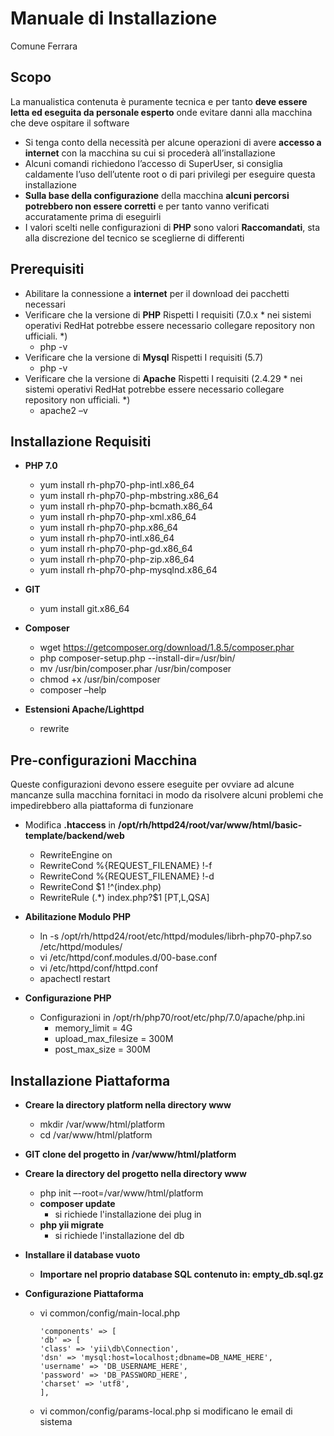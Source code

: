 # Manuale di Installazione

Comune Ferrara
## Scopo
La manualistica contenuta è puramente tecnica e per tanto **deve essere letta ed eseguita da personale esperto** onde evitare danni alla macchina che deve ospitare il software

- Si tenga conto della necessità per alcune operazioni di avere **accesso a internet** con la macchina su cui si procederà all’installazione
- Alcuni comandi richiedono l’accesso di SuperUser, si consiglia caldamente l’uso dell’utente root o di pari privilegi per eseguire questa installazione
- **Sulla base della configurazione** della macchina **alcuni percorsi potrebbero non essere corretti** e per tanto vanno verificati accuratamente prima di eseguirli
- I valori scelti nelle configurazioni di **PHP** sono valori **Raccomandati**, sta alla discrezione del tecnico se sceglierne di differenti

## Prerequisiti
- Abilitare la connessione a **internet** per il download dei pacchetti necessari
- Verificare che la versione di **PHP** Rispetti I requisiti (7.0.x * nei sistemi operativi RedHat potrebbe essere necessario collegare repository non ufficiali. *)
    - php -v
- Verificare che la versione di **Mysql** Rispetti I requisiti (5.7)
    - php -v
- Verificare che la versione di **Apache** Rispetti I requisiti (2.4.29 * nei sistemi operativi RedHat potrebbe essere necessario collegare repository non ufficiali. *)
    - apache2 –v

## Installazione Requisiti
- **PHP 7.0**
    - yum install rh-php70-php-intl.x86_64
    - yum install rh-php70-php-mbstring.x86_64
    - yum install rh-php70-php-bcmath.x86_64
    - yum install rh-php70-php-xml.x86_64
    - yum install rh-php70-php.x86_64
    - yum install rh-php70-intl.x86_64
    - yum install rh-php70-php-gd.x86_64
    - yum install rh-php70-php-zip.x86_64
    - yum install rh-php70-php-mysqlnd.x86_64

- **GIT**
    - yum install git.x86_64

- **Composer**
    - wget https://getcomposer.org/download/1.8.5/composer.phar
    - php composer-setup.php --install-dir=/usr/bin/
    - mv /usr/bin/composer.phar /usr/bin/composer
    - chmod +x /usr/bin/composer
    - composer –help

- **Estensioni Apache/Lighttpd**
    - rewrite

## Pre-configurazioni Macchina
Queste configurazioni devono essere eseguite per ovviare ad alcune mancanze sulla macchina fornitaci in modo da risolvere alcuni problemi che impedirebbero alla piattaforma di funzionare
- Modifica **.htaccess** in **/opt/rh/httpd24/root/var/www/html/basic-template/backend/web**
    - RewriteEngine on
    - RewriteCond %{REQUEST_FILENAME} !-f
    - RewriteCond %{REQUEST_FILENAME} !-d
    - RewriteCond $1 !^(index\.php)
    - RewriteRule (.*) index.php?$1 [PT,L,QSA]

- **Abilitazione Modulo PHP**
    - ln -s /opt/rh/httpd24/root/etc/httpd/modules/librh-php70-php7.so /etc/httpd/modules/
    - vi /etc/httpd/conf.modules.d/00-base.conf
    - vi /etc/httpd/conf/httpd.conf
    - apachectl restart

- **Configurazione PHP**
    - Configurazioni in /opt/rh/php70/root/etc/php/7.0/apache/php.ini
        - memory_limit = 4G
        - upload_max_filesize = 300M
        - post_max_size = 300M

## Installazione Piattaforma
- **Creare la directory platform nella directory www**
    - mkdir /var/www/html/platform
    - cd /var/www/html/platform
- **GIT clone del progetto in /var/www/html/platform**
- **Creare la directory del progetto nella directory www**
    - php init –-root=/var/www/html/platform
    - **composer update**
        - si richiede l'installazione dei plug in
    - **php yii migrate**
        - si richiede l'installazione del db

- **Installare il database vuoto**
    - **Importare nel proprio database SQL contenuto in: empty_db.sql.gz**

- **Configurazione Piattaforma**
    - vi common/config/main-local.php
         ```
         'components' => [
         'db' => [
         'class' => 'yii\db\Connection',
         'dsn' => 'mysql:host=localhost;dbname=DB_NAME_HERE',
         'username' => 'DB_USERNAME_HERE',
         'password' => 'DB_PASSWORD_HERE',
         'charset' => 'utf8',
         ],
         ```
    - vi common/config/params-local.php si modificano le email di sistema
    